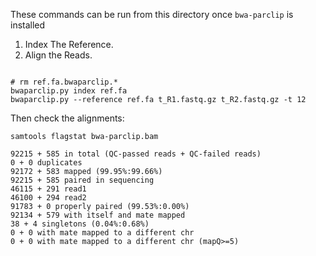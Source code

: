 These commands can be run from this directory once `bwa-parclip` is installed

1. Index The Reference.
2. Align the Reads.

```Shell

# rm ref.fa.bwaparclip.*
bwaparclip.py index ref.fa
bwaparclip.py --reference ref.fa t_R1.fastq.gz t_R2.fastq.gz -t 12

```

Then check the alignments:

```Shell
samtools flagstat bwa-parclip.bam
```
    92215 + 585 in total (QC-passed reads + QC-failed reads)
    0 + 0 duplicates
    92172 + 583 mapped (99.95%:99.66%)
    92215 + 585 paired in sequencing
    46115 + 291 read1
    46100 + 294 read2
    91783 + 0 properly paired (99.53%:0.00%)
    92134 + 579 with itself and mate mapped
    38 + 4 singletons (0.04%:0.68%)
    0 + 0 with mate mapped to a different chr
    0 + 0 with mate mapped to a different chr (mapQ>=5)
